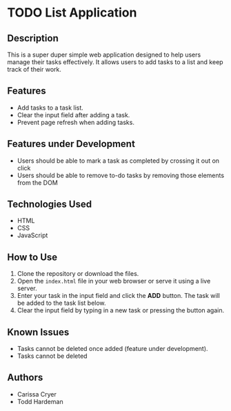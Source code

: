 # TODO List Application

## Description

This is a super duper simple web application designed to help users manage their tasks effectively. It allows users to add tasks to a list and keep track of their work.

## Features

- Add tasks to a task list.
- Clear the input field after adding a task.
- Prevent page refresh when adding tasks.

## Features under Development

- Users should be able to mark a task as completed by crossing it out on click
- Users should be able to remove to-do tasks by removing those elements from the DOM

## Technologies Used

- HTML
- CSS
- JavaScript

## How to Use

1. Clone the repository or download the files.
2. Open the `index.html` file in your web browser or serve it using a live server.
3. Enter your task in the input field and click the **ADD** button. The task will be added to the task list below.
4. Clear the input field by typing in a new task or pressing the button again.

## Known Issues

- Tasks cannot be deleted once added (feature under development).
- Tasks cannot be deleted 

## Authors

- Carissa Cryer
- Todd Hardeman
